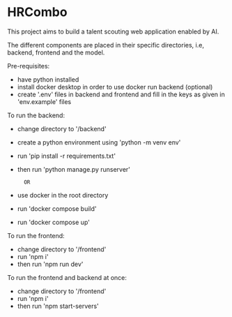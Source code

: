 # HRCombo

This project aims to build a talent scouting web application enabled by AI.

The different components are placed in their specific directories, i.e, backend, frontend and the model.

Pre-requisites:
- have python installed
- install docker desktop in order to use docker run backend (optional)
- create '.env' files in backend and frontend and fill in the keys as given in 'env.example' files

To run the backend: 
- change directory to '/backend' 
- create a python environment using 'python -m venv env'
- run 'pip install -r requirements.txt'
- then run 'python manage.py runserver'

        OR

- use docker in the root directory
- run 'docker compose build'
- run 'docker compose up'

To run the frontend: 
- change directory to '/frontend' 
- run 'npm i'
- then run 'npm run dev'

To run the frontend and backend at once: 
- change directory to '/frontend' 
- run 'npm i'
- then run 'npm start-servers'